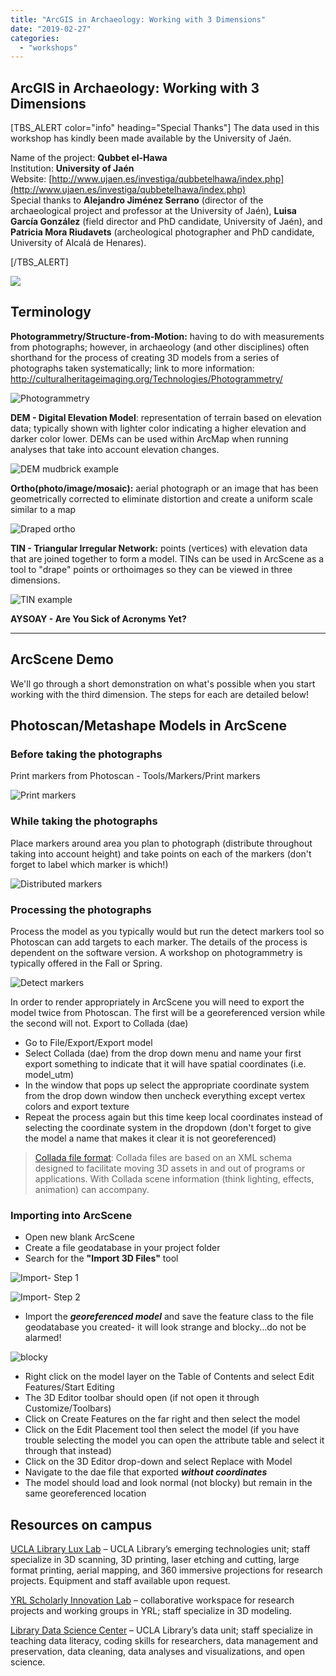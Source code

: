```yaml
---
title: "ArcGIS in Archaeology: Working with 3 Dimensions"
date: "2019-02-27"
categories: 
  - "workshops"
---
```


## ArcGIS in Archaeology: Working with 3 Dimensions

\[TBS\_ALERT color="info" heading="Special Thanks"\] The data used in this workshop has kindly been made available by the University of Jaén.

Name of the project: **Qubbet el-Hawa**  
Institution: **University of Jaén**  
Website: [http://www.ujaen.es/investiga/qubbetelhawa/index.php](http://www.ujaen.es/investiga/qubbetelhawa/index.php)  
Special thanks to **Alejandro Jiménez Serrano** (director of the archaeological project and professor at the University of Jaén), **Luisa García González** (field director and PhD candidate, University of Jaén), and **Patricia Mora Riudavets** (archeological photographer and PhD candidate, University of Alcalá de Henares).  

\[/TBS\_ALERT\]

![](images/DAE-e1551219681720-1024x612.jpg)

## Terminology

**Photogrammetry/Structure-from-Motion:** having to do with measurements from photographs; however, in archaeology (and other disciplines) often shorthand for the process of creating 3D models from a series of photographs taken systematically; link to more information: http://culturalheritageimaging.org/Technologies/Photogrammetry/

![Photogrammetry](images/oven_photogrammetry2-e1551293733592.jpg)

**DEM - Digital Elevation Model**: representation of terrain based on elevation data; typically shown with lighter color indicating a higher elevation and darker color lower. DEMs can be used within ArcMap when running analyses that take into account elevation changes.

![DEM mudbrick example](images/DEM-e1551293759390.png)

**Ortho(photo/image/mosaic):** aerial photograph or an image that has been geometrically corrected to eliminate distortion and create a uniform scale similar to a map

![Draped ortho](images/draped_ortho-e1551293793927.png)

**TIN - Triangular Irregular Network:** points (vertices) with elevation data that are joined together to form a model. TINs can be used in ArcScene as a tool to "drape" points or orthoimages so they can be viewed in three dimensions.

![TIN example](images/tin2-e1551293820178.png)

**AYSOAY - Are You Sick of Acronyms Yet?**

* * *

## ArcScene Demo

We'll go through a short demonstration on what's possible when you start working with the third dimension. The steps for each are detailed below!

## Photoscan/Metashape Models in ArcScene

### Before taking the photographs

Print markers from Photoscan - Tools/Markers/Print markers

![Print markers](images/print_markers-e1551300533278.jpg)

### While taking the photographs

Place markers around area you plan to photograph (distribute throughout taking into account height) and take points on each of the markers (don't forget to label which marker is which!)

![Distributed markers](images/markers-e1551300558192.jpg)

### Processing the photographs

Process the model as you typically would but run the detect markers tool so Photoscan can add targets to each marker. The details of the process is dependent on the software version. A workshop on photogrammetry is typically offered in the Fall or Spring.

![Detect markers](images/detect_markers-e1551300592669.jpg)

In order to render appropriately in ArcScene you will need to export the model twice from Photoscan. The first will be a georeferenced version while the second will not. Export to Collada (dae)

- Go to File/Export/Export model
- Select Collada (dae) from the drop down menu and name your first export something to indicate that it will have spatial coordinates (i.e. model\_utm)
- In the window that pops up select the appropriate coordinate system from the drop down window then uncheck everything except vertex colors and export texture
- Repeat the process again but this time keep local coordinates instead of selecting the coordinate system in the dropdown (don't forget to give the model a name that makes it clear it is not georeferenced)

> [Collada file format](https://www.khronos.org/collada/): Collada files are based on an XML schema designed to facilitate moving 3D assets in and out of programs or applications. With Collada scene information (think lighting, effects, animation) can accompany.

### Importing into ArcScene

- Open new blank ArcScene
- Create a file geodatabase in your project folder
- Search for the **"Import 3D Files"** tool

![Import- Step 1](images/import_1-e1551312742303-1024x650.png)

![Import- Step 2](images/import_2-1-e1551312773910-1024x648.png)

- Import the **_georeferenced model_** and save the feature class to the file geodatabase you created- it will look strange and blocky...do not be alarmed!

![blocky](images/blocky-e1551300617560.png)

- Right click on the model layer on the Table of Contents and select Edit Features/Start Editing
- The 3D Editor toolbar should open (if not open it through Customize/Toolbars)
- Click on Create Features on the far right and then select the model
- Click on the Edit Placement tool then select the model (if you have trouble selecting the model you can open the attribute table and select it through that instead)
- Click on the 3D Editor drop-down and select Replace with Model
- Navigate to the dae file that exported **_without coordinates_**
- The model should load and look normal (not blocky) but remain in the same georeferenced location

## Resources on campus

[UCLA Library Lux Lab](http://www.library.ucla.edu/use/computers-computing-services/lux-lab) – UCLA Library’s emerging technologies unit; staff specialize in 3D scanning, 3D printing, laser etching and cutting, large format printing, aerial mapping, and 360 immersive projections for research projects. Equipment and staff available upon request.

[YRL Scholarly Innovation Lab](https://drc.ucla.edu/labs/sil/) – collaborative workspace for research projects and working groups in YRL; staff specialize in 3D modeling.

[Library Data Science Center](http://www.library.ucla.edu/location/data-science-center) – UCLA Library’s data unit; staff specialize in teaching data literacy, coding skills for researchers, data management and preservation, data cleaning, data analyses and visualizations, and open science.
